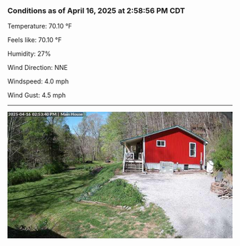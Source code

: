 ### Conditions as of April 16, 2025 at 2:58:56 PM CDT 

Temperature: 70.10 &deg;F

Feels like: 70.10 &deg;F

Humidity: 27%

Wind Direction: NNE

Windspeed: 4.0 mph

Wind Gust: 4.5 mph

---

<img src="./images/latest.jpeg"/>

